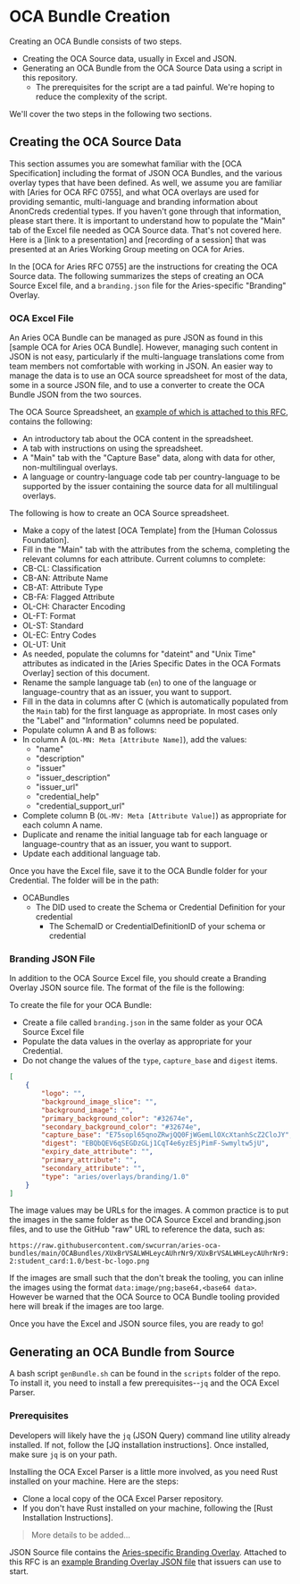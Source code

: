 # OCA Bundle Creation

Creating an OCA Bundle consists of two steps.

* Creating the OCA Source data, usually in Excel and JSON.
* Generating an OCA Bundle from the OCA Source Data using a script in this repository.
    * The prerequisites for the script are a tad painful. We're hoping to reduce
      the complexity of the script.

We'll cover the two steps in the following two sections.

## Creating the OCA Source Data

This section assumes you are somewhat familiar with the [OCA Specification]
including the format of JSON OCA Bundles, and the various overlay types that
have been defined. As well, we assume you are familiar with [Aries for OCA RFC
0755], and what OCA overlays are used for providing semantic, multi-language and
branding information about AnonCreds credential types. If you haven't gone
through that information, please start there. It is important to understand how
to populate the "Main" tab of the Excel file needed as OCA Source data. That's
not covered here. Here is a [link to a presentation] and [recording of a session]
that was presented at an Aries Working Group meeting on OCA for Aries.

In the [OCA for Aries RFC 0755] are the instructions for creating the OCA Source
data. The following summarizes the steps of creating an OCA Source Excel file,
and a `branding.json` file for the Aries-specific "Branding" Overlay.

### OCA Excel File

An Aries OCA Bundle can be managed as pure JSON as found in this [sample OCA for
Aries OCA Bundle]. However, managing such content in JSON is not
easy, particularly if the multi-language translations come from team members not
comfortable with working in JSON. An easier way to manage the data is to use an
OCA source spreadsheet for most of the data, some in a source JSON file, and to
use a converter to create the OCA Bundle JSON from the two sources.

The OCA Source Spreadsheet, an [example of which is attached to this
RFC](OCA4Aries.xlsx), contains the following:

- An introductory tab about the OCA content in the spreadsheet.
- A tab with instructions on using the spreadsheet.
- A "Main" tab with the "Capture Base" data, along with data for other, non-multilingual overlays.
- A language or country-language code tab per country-language to be supported by the issuer
  containing the source data for all multilingual overlays.

The following is how to create an OCA Source spreadsheet.

- Make a copy of the latest [OCA Template] from the [Human Colossus Foundation].
- Fill in the "Main" tab with the attributes from the schema, completing the
relevant columns for each attribute. Current columns to complete:
- CB-CL: Classification
- CB-AN: Attribute Name
- CB-AT: Attribute Type
- CB-FA: Flagged Attribute
- OL-CH: Character Encoding
- OL-FT: Format
- OL-ST: Standard
- OL-EC: Entry Codes
- OL-UT: Unit
- As needed, populate the columns for "dateint" and "Unix Time" attributes as indicated in the [Aries Specific Dates in the OCA Formats Overlay] section of this document.
- Rename the sample language tab (`en`) to one of the language or language-country that as an issuer, you want to support.
- Fill in the data in columns after C (which is automatically populated from
the `Main` tab) for the first language as appropriate. In most cases only
the "Label" and "Information" columns need be populated.
- Populate column A and B as follows:
- In column A (`OL-MN: Meta [Attribute Name]`), add the values:
    - "name"
    - "description"
    - "issuer"
    - "issuer_description"
    - "issuer_url"
    - "credential_help"
    - "credential_support_url"
- Complete column B (`OL-MV: Meta [Attribute Value]`) as appropriate for each column A name.
- Duplicate and rename the initial language tab for each language or language-country that as an issuer, you want to support.
- Update each additional language tab.

Once you have the Excel file, save it to the OCA Bundle folder for your Credential. The folder will be in the path:

- OCABundles
  - The DID used to create the Schema or Credential Definition for your credential
    - The SchemaID or CredentialDefinitionID of your schema or credential

### Branding JSON File

In addition to the OCA Source Excel file, you should create a Branding Overlay
JSON source file. The format of the file is the following:

To create the file for your OCA Bundle:

- Create a file called `branding.json` in the same folder as your OCA Source Excel file
- Populate the data values in the overlay as appropriate for your Credential.
- Do not change the values of the `type`, `capture_base` and `digest` items.

```json
[
    {
        "logo": "",
        "background_image_slice": "",
        "background_image": "",
        "primary_background_color": "#32674e",
        "secondary_background_color": "#32674e",
        "capture_base": "E75sopl65qnoZRwjQQ0FjWGemLlOXcXtanhScZ2CloJY",
        "digest": "EBQbQEV6qSEGDzGLj1CqT4e6yzESjPimF-Swmyltw5jU",
        "expiry_date_attribute": "",
        "primary_attribute": "",
        "secondary_attribute": "",
        "type": "aries/overlays/branding/1.0"
    }
]
```

The image values may be URLs for the images. A common practice is to put the images
in the same folder as the OCA Source Excel and branding.json files, and to use the
GitHub "raw" URL to reference the data, such as:

`https://raw.githubusercontent.com/swcurran/aries-oca-bundles/main/OCABundles/XUxBrVSALWHLeycAUhrNr9/XUxBrVSALWHLeycAUhrNr9:2:student_card:1.0/best-bc-logo.png`

If the images are small such that the don't break the tooling, you can inline the images using the format `data:image/png;base64,<base64 data>`. However
be warned that the OCA Source to OCA Bundle tooling provided here will break if the images are too large.

Once you have the Excel and JSON source files, you are ready to go!

## Generating an OCA Bundle from Source

A bash script `genBundle.sh` can be found in the `scripts` folder of the repo. To install it, you
need to install a few prerequisites--`jq` and the OCA Excel Parser.

### Prerequisites

Developers will likely have the `jq` (JSON Query) command line utility already installed. If not, follow the
[JQ installation instructions]. Once installed, make sure `jq` is on your path.

Installing the OCA Excel Parser is a little more involved, as you need Rust installed on your machine. Here are the steps:

- Clone a local copy of the OCA Excel Parser repository.
- If you don't have Rust installed on your machine, following the [Rust Installation Instructions].

> More details to be added...

JSON Source file contains the [Aries-specific Branding
Overlay](#aries-specific-branding-overlay). Attached to this RFC is an [example
Branding Overlay JSON file](branding.json) that issuers can use to start.
